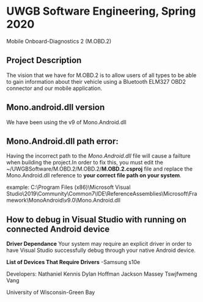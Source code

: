 # UWGB Software Engineering, Spring 2020

Mobile Onboard-Diagnostics 2 (M.OBD.2)

## Project Description
The vision that we have for M.OBD.2 is to allow users of all types to be able to gain information
about their vehicle using a Bluetooth ELM327 OBD2 connector and our mobile application. 

## Mono.android.dll version
We have been using the v9 of Mono.Android.dll

## Mono.Android.dll path error:
Having the incorrect path to the *Mono.Android.dll* file will cause a failture when building the project.In order to fix this, you must edit the ~/UWGBSoftware/M.OBD.2/M.OBD.2/**M.OBD.2.csproj** file and replace the Mono.Android.dll reference to **your correct file path on your system**. 

example:
<Reference Include="Mono.Android">
      <HintPath>C:\Program Files (x86)\Microsoft Visual Studio\2019\Community\Common7\IDE\ReferenceAssemblies\Microsoft\Framework\MonoAndroid\v9.0\Mono.Android.dll</HintPath>
</Reference>

## How to debug in Visual Studio with running on connected Android device

**Driver Dependance**
Your system may require an explicit driver in order to have Visual Studio successfully debug through
your native Android device.

**List of Devices That Require Drivers**
-Samsung s10e

Developers:
Nathaniel Kennis
Dylan Hoffman
Jackson Massey
Tswjfwmeng Vang

University of Wisconsin-Green Bay
